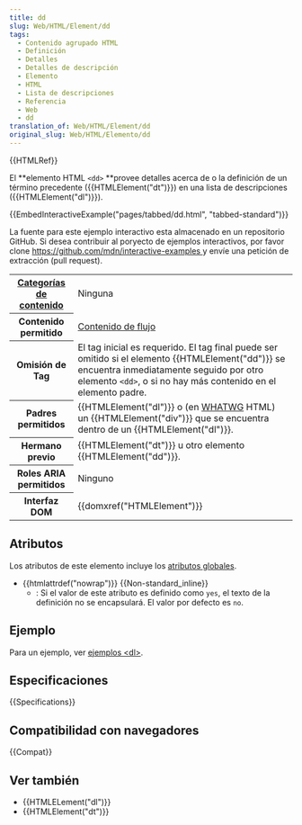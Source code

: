 ```yaml
---
title: dd
slug: Web/HTML/Element/dd
tags:
  - Contenido agrupado HTML
  - Definición
  - Detalles
  - Detalles de descripción
  - Elemento
  - HTML
  - Lista de descripciones
  - Referencia
  - Web
  - dd
translation_of: Web/HTML/Element/dd
original_slug: Web/HTML/Elemento/dd
---
```

{{HTMLRef}}

El **elemento HTML `<dd>` **provee detalles acerca de o la definición de un término precedente ({{HTMLElement("dt")}}) en una lista de descripciones ({{HTMLElement("dl")}}).

{{EmbedInteractiveExample("pages/tabbed/dd.html", "tabbed-standard")}}

<p class="hidden">La fuente para este ejemplo interactivo esta almacenado en un repositorio GitHub. Si desea contribuir al poryecto de ejemplos interactivos, por favor clone <a href="https://github.com/mdn/interactive-examples">https://github.com/mdn/interactive-examples </a>y envíe una petición de extracción (pull request).</p>

<table class="properties">
  <tbody>
    <tr>
      <th scope="row">
        <a href="/es/docs/Web/Guide/HTML/categorias_de_contenido"
          >Categorías de contenido</a
        >
      </th>
      <td>Ninguna</td>
    </tr>
    <tr>
      <th scope="row">Contenido permitido</th>
      <td>
        <a
          href="/es/docs/Web/Guide/HTML/categorias_de_contenido#Contenido_dinámico"
          >Contenido de flujo</a
        >
      </td>
    </tr>
    <tr>
      <th scope="row">Omisión de Tag</th>
      <td>
        El tag inicial es requerido. El tag final puede ser omitido si el
        elemento {{HTMLElement("dd")}} se encuentra inmediatamente
        seguido por otro elemento <code>&#x3C;dd></code>, o si no hay más
        contenido en el elemento padre.
      </td>
    </tr>
    <tr>
      <th scope="row">Padres permitidos</th>
      <td>
        {{HTMLElement("dl")}} o (en
        <a href="/es/docs/Glossary/WHATWG">WHATWG</a> HTML) un
        {{HTMLElement("div")}} que se encuentra dentro de un
        {{HTMLElement("dl")}}.
      </td>
    </tr>
    <tr>
      <th scope="row">Hermano previo</th>
      <td>
        {{HTMLElement("dt")}} u otro elemento
        {{HTMLElement("dd")}}.
      </td>
    </tr>
    <tr>
      <th scope="row">Roles ARIA permitidos</th>
      <td>Ninguno</td>
    </tr>
    <tr>
      <th scope="row">Interfaz DOM</th>
      <td>{{domxref("HTMLElement")}}</td>
    </tr>
  </tbody>
</table>

## Atributos

Los atributos de este elemento incluye los [atributos globales](/es/docs/Web/HTML/Atributos_Globales).

- {{htmlattrdef("nowrap")}} {{Non-standard_inline}}
  - : Si el valor de este atributo es definido como `yes`, el texto de la definición no se encapsulará. El valor por defecto es `no`.

## Ejemplo

Para un ejemplo, ver [ejemplos \<dl>](/es/docs/Web/HTML/Elemento/dl#Examples).

## Especificaciones

{{Specifications}}

## Compatibilidad con navegadores

{{Compat}}

## Ver también

- {{HTMLELement("dl")}}
- {{HTMLElement("dt")}}
